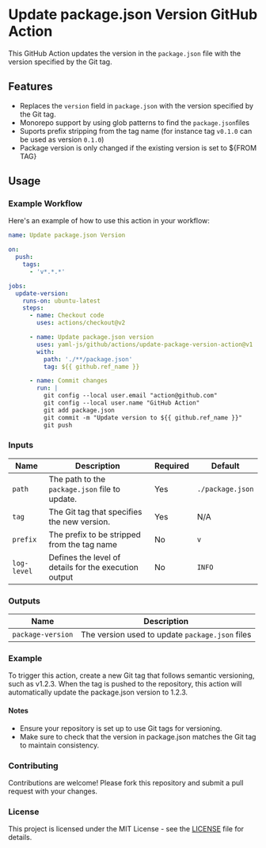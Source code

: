 # Update package.json Version GitHub Action

This GitHub Action updates the version in the `package.json` file with the version specified by the Git tag.

## Features

- Replaces the `version` field in `package.json` with the version specified by the Git tag.
- Monorepo support by using glob patterns to find the `package.json`files
- Suports prefix stripping from the tag name (for instance tag `v0.1.0` can be used as version `0.1.0`)
- Package version is only changed if the existing version is set to ${FROM TAG}

## Usage

### Example Workflow

Here's an example of how to use this action in your workflow:

```yaml
name: Update package.json Version

on:
  push:
    tags:
      - 'v*.*.*'

jobs:
  update-version:
    runs-on: ubuntu-latest
    steps:
      - name: Checkout code
        uses: actions/checkout@v2

      - name: Update package.json version
        uses: yaml-js/github/actions/update-package-version-action@v1
        with:
          path: './**/package.json'
          tag: ${{ github.ref_name }}

      - name: Commit changes
        run: |
          git config --local user.email "action@github.com"
          git config --local user.name "GitHub Action"
          git add package.json
          git commit -m "Update version to ${{ github.ref_name }}"
          git push
```

### Inputs

| Name        | Description                                           | Required | Default          |
|-------------|-------------------------------------------------------|----------|------------------|
| `path`      | The path to the `package.json` file to update.        | Yes      | `./package.json` |
| `tag`       | The Git tag that specifies the new version.           | Yes      | N/A              |
| `prefix`    | The prefix to be stripped from the tag name           | No       | `v`              |
| `log-level` | Defines the level of details for the execution output | No       | `INFO`           |


### Outputs

| Name              | Description                                                                   |
|-------------------|-------------------------------------------------------------------------------|
| `package-version` | The version used to update `package.json` files                               |

### Example

To trigger this action, create a new Git tag that follows semantic versioning, such as v1.2.3. When the tag is pushed to the repository, this action will automatically update the package.json version to 1.2.3.

#### Notes
- Ensure your repository is set up to use Git tags for versioning.
- Make sure to check that the version in package.json matches the Git tag to maintain consistency.

### Contributing

Contributions are welcome! Please fork this repository and submit a pull request with your changes.

### License

This project is licensed under the MIT License - see the [LICENSE](./../../LICENSE) file for details.

